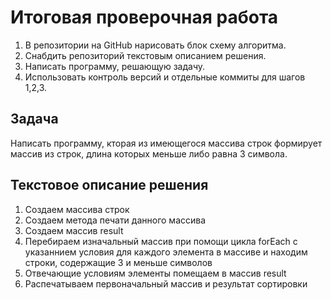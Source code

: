 # Итоговая проверочная работа
1. В репозитории на GitHub нарисовать блок схему алгоритма.
2. Снабдить репозиторий текстовым описанием решения.
3. Написать программу, решающую задачу.
4. Использовать контроль версий и отдельные коммиты для шагов 1,2,3.

## Задача
Написать программу, кторая из имеющегося массива строк формирует массив из строк, длина которых меньше либо равна 3 символа.

## Текстовое описание решения

1. Создаем массива строк
2. Создаем метода печати данного массива
3. Создаем массив result 
3. Перебираем изначальный массив при помощи цикла forEach с указаннием условия для каждого элемента в массиве и находим строки, содержащие 3 и меньше символов
4. Отвечающие условиям элементы помещаем в массив result
5. Распечатываем первоначальный массив и результат сортировки

